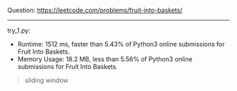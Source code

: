 Question: https://leetcode.com/problems/fruit-into-baskets/

---

try_1.py:
* Runtime: 1512 ms, faster than 5.43% of Python3 online submissions for Fruit Into Baskets.
* Memory Usage: 18.2 MB, less than 5.56% of Python3 online submissions for Fruit Into Baskets.

> sliding window
